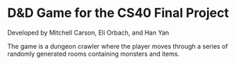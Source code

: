 # D&D Game for the CS40 Final Project

Developed by Mitchell Carson, Eli Orbach, and Han Yan

The game is a dungeon crawler where the player moves through a series of randomly generated rooms containing monsters and items. 